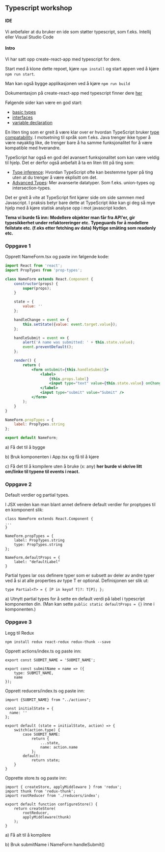 ## Typescript workshop
#### IDE
Vi anbefaler at du bruker en ide som støtter typescript, som f.eks. Intellij eller Visual Studio Code
#### Intro

Vi har satt opp create-react-app med typescript for 
dere.

Start med å klone dette repoet, kjøre `npm install` og start appen ved å kjøre `npm run start`.

Man kan også bygge applikasjonen ved å kjøre `npm run build`

Dokumentasjon på create-react-app med typescript finner dere [her](https://github.com/Microsoft/TypeScript-React-Starter#typescript-react-starter)

Følgende sider kan være en god start:

* [basic types](https://www.typescriptlang.org/docs/handbook/basic-types.html)
* [interfaces](https://www.typescriptlang.org/docs/handbook/interfaces.html)
* [variable declaration](https://www.typescriptlang.org/docs/handbook/variable-declarations.html)

En liten ting som er greit å være klar over er hvordan TypeScript bruker
[type compatability](https://www.typescriptlang.org/docs/handbook/type-compatibility.html).
I motsetning til språk som f.eks. Java trenger ikke typer å være nøyaktig like, de trenger bare
å ha samme funksjonalitet for å være kompatible med hverandre.


TypeScript har også en god del avansert funksjonalitet som kan være veldig til hjelp. Det er derfor
også anbefalt å ta en liten titt på ting som:
* [Type inference](https://www.typescriptlang.org/docs/handbook/type-inference.html):
Hvordan TypeScript ofte kan bestemme typer på ting uten at du trenger å være ekplisitt om det.
* [Advanced Types](https://www.typescriptlang.org/docs/handbook/advanced-types.html):
Mer avanserte datatyper. Som f.eks. union-types og intersection-types.

Det er greit å vite at TypeScript fint kjører side om side sammen med Javascript. I praksis betyr bare dette at TypeScript 
ikke kan gi deg så mye hjelp med å kjøre statisk analyse opp i mot javascript koden.

**Tema vi burde få inn:**
**Modellere objekter man får fra API'er, gir typesikkerhet under refaktoreringer etc.**
**Typeguards for å modellere feilstate etc. (f.eks etter fetching av data)**
**Nyttige småting som readonly etc.**

### Oppgave 1

Opprett NameForm.tsx og paste inn følgende kode:

```jsx harmony
import React from 'react';
import PropTypes from 'prop-types';

class NameForm extends React.Component {
    constructor(props) {
        super(props);
    }

    state = {
        value: ''
    };

    handleChange = event => {
        this.setState({value: event.target.value});
    };

    handleSubmit = event => {
        alert('A name was submitted: ' + this.state.value);
        event.preventDefault();
    };

    render() {
        return (
            <form onSubmit={this.handleSubmit}>
                <label>
                    {this.props.label}
                    <input type="text" value={this.state.value} onChange={this.handleChange} />
                </label>
                <input type="submit" value="Submit" />
            </form>
        );
    }
}

NameForm.propTypes = {
    label: PropTypes.string
};

export default NameForm;

```


a) Få det til å bygge

b) Bruk komponenten i App.tsx og få til å kjøre

c) Få det til å kompilere uten å bruke (x: any) **her burde vi skrive litt om/linke til typene til events i react.**

### Oppgave 2
Default verdier og partial types.

I JSX verden kan man blant annet definere default verdier for proptypes til en komponent slik:
```
class NameForm extends React.Component {
...
}

NameForm.propTypes = {
    label: PropTypes.string
    type: PropTypes.string
};

NameForm.defaultProps = {
    label: "defaultLabel"
}
```
Partial types lar oss definere typer som er subsett av deler av andre typer ved å si at alle properties av type T er optional. Definisjonen ser slik ut: 
```
type Partial<T> = { [P in keyof T]?: T[P]; };
```

a) Utnytt partial types for å sette en default verdi på label i typescript komponenten din.
(Man kan sette `public static defaultProps = {}` inne i komponenten.)

### Oppgave 3

Legg til Redux

```
npm install redux react-redux redux-thunk --save
```

Opprett actions/index.ts og paste inn:

```
export const SUBMIT_NAME = 'SUBMIT_NAME';

export const submitName = name => ({
    type: SUBMIT_NAME,
    name
});
```

Opprett reducers/index.ts og paste inn:
 ```
 import {SUBMIT_NAME} from "../actions";
 
 const initialState = {
   name: ''
 };
 
 export default (state = initialState, action) => {
     switch(action.type) {
         case SUBMIT_NAME:
             return {
                 ...state,
                 name: action.name
             };
         default:
             return state;
     }
 }
 ```
 
Opprette store.ts og paste inn:

```
import { createStore, applyMiddleware } from 'redux';
import thunk from 'redux-thunk';
import rootReducer from './reducers/index';

export default function configureStore() {
    return createStore(
        rootReducer,
        applyMiddleware(thunk)
    );
}
``` 
 a) Få alt til å kompilere
 
 b) Bruk submitName i NameForm handleSubmit()
